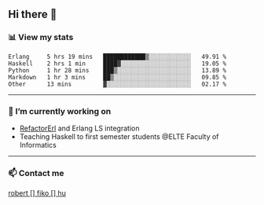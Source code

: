 ## Hi there 👋

### 📊 View my stats

<!--START_SECTION:waka-->
```text
Erlang     5 hrs 19 mins   ████████████▒░░░░░░░░░░░░   49.91 % 
Haskell    2 hrs 1 min     ████▓░░░░░░░░░░░░░░░░░░░░   19.05 % 
Python     1 hr 28 mins    ███▒░░░░░░░░░░░░░░░░░░░░░   13.89 % 
Markdown   1 hr 3 mins     ██▒░░░░░░░░░░░░░░░░░░░░░░   09.85 % 
Other      13 mins         ▓░░░░░░░░░░░░░░░░░░░░░░░░   02.17 % 
```
<!--END_SECTION:waka-->


---

### 🔭 I’m currently working on
- [RefactorErl](https://plc.inf.elte.hu/erlang/) and Erlang LS integration
- Teaching Haskell to first semester students @ELTE Faculty of Informatics

---



### 📫 Contact me
[robert [] fiko [] hu](mailto:robert@fiko.hu)



<!--
**robertfiko/robertfiko** is a ✨ _special_ ✨ repository because its `README.md` (this file) appears on your GitHub profile.

Here are some ideas to get you started:

- 🔭 I’m currently working on ...
- 🌱 I’m currently learning ...
- 👯 I’m looking to collaborate on ...
- 🤔 I’m looking for help with ...
- 💬 Ask me about ...
- 📫 How to reach me: ...
- 😄 Pronouns: ...
- ⚡ Fun fact: ...
-->

